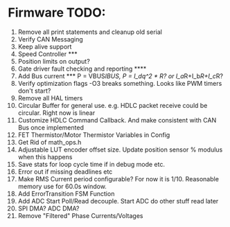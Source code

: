 # Firmware TODO:
1.  Remove all print statements and cleanup old serial
2.  Verify CAN Messaging
3.  Keep alive support
4.  Speed Controller ***
5.  Position limits on output?
6.  Gate driver fault checking and reporting ****
7.  Add Bus current *** P = VBUS*IBUS, P = I_dq^2 * R? or I_a*R+I_b*R+I_c*R?
8.  Verify optimization flags -O3 breaks something.  Looks like PWM timers don't start?
9.  Remove all HAL timers
10. Circular Buffer for general use. e.g. HDLC packet receive could be circular.  Right now is linear
11. Customize HDLC Command Callback.  And make consistent with CAN Bus once implemented
12. FET Thermistor/Motor Thermistor Variables in Config
13. Get Rid of math_ops.h
14. Adjustable LUT encoder offset size.  Update position sensor % modulus when this happens
15. Save stats for loop cycle time if in debug mode etc.
16. Error out if missing deadlines etc
17. Make RMS Current period configurable?  For now it is 1/10.  Reasonable memory use for 60.0s window.
19. Add ErrorTransition FSM Function
20. Add ADC Start Poll/Read decouple.  Start ADC do other stuff read later
21. SPI DMA? ADC DMA?
23. Remove "Filtered" Phase Currents/Voltages
